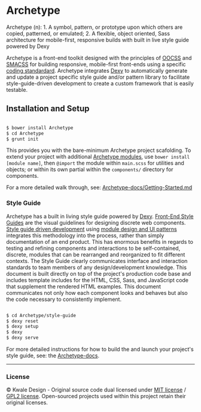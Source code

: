 Archetype
=========

Archetype (n): 1. A symbol, pattern, or prototype upon which others are copied, patterned, or emulated; 2. A flexible, object oriented, Sass architecture for mobile-first, responsive builds with built in live style guide powered by Dexy


Archetype is a front-end toolkit designed with the principles of [OOCSS](https://github.com/stubbornella/oocss) and [SMACSS](http://smacss.com) for building responsive, mobile-first front-ends using a specific [coding standardard](https://github.com/kwaledesign/Coding-Standards). Archetype integrates [Dexy](http://dexy.it) to automatically generate and update a project specific style guide and/or pattern library to facilitate style-guide-driven development to create a custom framework that is easily testable.

## Installation and Setup

```bash

$ bower install Archetype
$ cd Archetype
$ grunt init

```
This provides you with the bare-minimum Archetype project scafolding. To extend
your project with additional [Archetype
modules](https://github.com/Archetype-CSS/Archetype-docs/Archetype-modules.md),
use `bower install [module name]`, then `@import` the module within `main.scss`
for utilities and objects; or within its own partial within the `components/`
  directory for components.

For a more detailed walk through, see: [Archetype-docs/Getting-Started.md](https://github.com/Archetype-CSS/Archetype-docs)


### Style Guide
Archetype has a built in living style guide powered by [Dexy](http://dexy.it). [Front-End Style Guides](http://24ways.org/2011/front-end-style-guides/) are the visual guidelines for designing discrete web components. [Style guide driven development](https://speakerdeck.com/jina/style-guide-driven-ui-design-with-sass) using [module design and UI patterns](https://speakerdeck.com/anotheruiguy/module-design-ui-dev-patterns) integrates this methodology into the process, rather than simply documentation of an end product. This has enormous benefits in regards to testing and refining components and interactions to be self-contained, discrete, modules that can be rearranged and reorganized to fit different contexts. The Style Guide clearly communicates interface and interaction standards to team members of any design/development knowledge. This document is built directly on top of the project's production code base and includes template includes for the HTML, CSS, Sass, and JavaScript code that supplement the rendered HTML examples. This document communicates not only how each component looks and behaves but also the code necessary to consistently implement.

```bash

$ cd Archetype/style-guide
$ dexy reset
$ dexy setup
$ dexy
$ dexy serve

```

For more detailed instructions for how to build the and launch your project's style guide, see: the [Archetype-docs](https://github.com/Archetype-CSS/Archetype-docs/Getting-Started.md).

---

### License
© Kwale Design - Original source code dual licensed under [MIT license](http://www.opensource.org/licenses/mit-license.php) / [GPL2 license](http://www.gnu.org/licenses/gpl-2.0.html). Open-sourced projects used within this project retain their original licenses.

